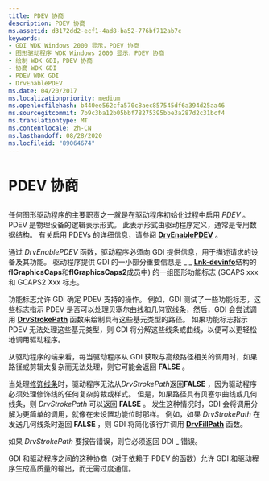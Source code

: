```yaml
---
title: PDEV 协商
description: PDEV 协商
ms.assetid: d3172dd2-ecf1-4ad8-ba52-776bf712ab7c
keywords:
- GDI WDK Windows 2000 显示，PDEV 协商
- 图形驱动程序 WDK Windows 2000 显示，PDEV 协商
- 绘制 WDK GDI，PDEV 协商
- 协商 WDK GDI
- PDEV WDK GDI
- DrvEnablePDEV
ms.date: 04/20/2017
ms.localizationpriority: medium
ms.openlocfilehash: b440ee562cfa570c8aec857545df6a394d25aa46
ms.sourcegitcommit: 7b9c3ba12b05bbf78275395bbe3a287d2c31bcf4
ms.translationtype: MT
ms.contentlocale: zh-CN
ms.lasthandoff: 08/28/2020
ms.locfileid: "89064674"
---
```

# <a name="pdev-negotiation"></a>PDEV 协商


## <span id="ddk_pdev_negotiation_gg"></span><span id="DDK_PDEV_NEGOTIATION_GG"></span>


任何图形驱动程序的主要职责之一就是在驱动程序初始化过程中启用 *PDEV* 。 PDEV 是物理设备的逻辑表示形式。 此表示形式由驱动程序定义，通常是专用数据结构。 有关启用 PDEVs 的详细信息，请参阅 [**DrvEnablePDEV**](/windows/desktop/api/winddi/nf-winddi-drvenablepdev) 。

通过 *DrvEnablePDEV* 函数，驱动程序必须向 GDI 提供信息，用于描述请求的设备及其功能。 驱动程序提供 GDI 的一小部分重要信息是 \_ \_ [**Lnk-devinfo**](/windows/desktop/api/winddi/ns-winddi-tagdevinfo)结构的**flGraphicsCaps**和**flGraphicsCaps2**成员中) 的一组图形功能标志 (GCAPS xxx 和 GCAPS2 Xxx 标志。

功能标志允许 GDI 确定 PDEV 支持的操作。 例如，GDI 测试了一些功能标志，这些标志指示 PDEV 是否可以处理贝塞尔曲线和几何宽线条，然后，GDI 会尝试调用 [**DrvStrokePath**](/windows/desktop/api/winddi/nf-winddi-drvstrokepath) 函数来绘制具有这些基元类型的路径。 如果功能标志指示 PDEV 无法处理这些基元类型，则 GDI 将分解这些线条或曲线，以便可以更轻松地调用驱动程序。

从驱动程序的端来看，每当驱动程序从 GDI 获取与高级路径相关的调用时，如果路径或剪辑太复杂而无法处理，则它可能会返回 **FALSE** 。

当处理[修饰线条](cosmetic-lines.md)时，驱动程序无法从*DrvStrokePath*返回**FALSE** ，因为驱动程序必须处理修饰线的任何复杂剪裁或样式。 但是，如果路径具有贝塞尔曲线或几何线条，则 *DrvStrokePath* 可以返回 **FALSE** 。 发生这种情况时，GDI 会将调用分解为更简单的调用，就像在未设置功能位时那样。 例如，如果 *DrvStrokePath* 在发送几何线条时返回 **FALSE** ，则 GDI 将简化该行并调用 [**DrvFillPath**](/windows/desktop/api/winddi/nf-winddi-drvfillpath) 函数。

如果 *DrvStrokePath* 要报告错误，则它必须返回 DDI \_ 错误。

GDI 和驱动程序之间的这种协商（对于依赖于 PDEV 的函数）允许 GDI 和驱动程序生成高质量的输出，而无需过度通信。

 

